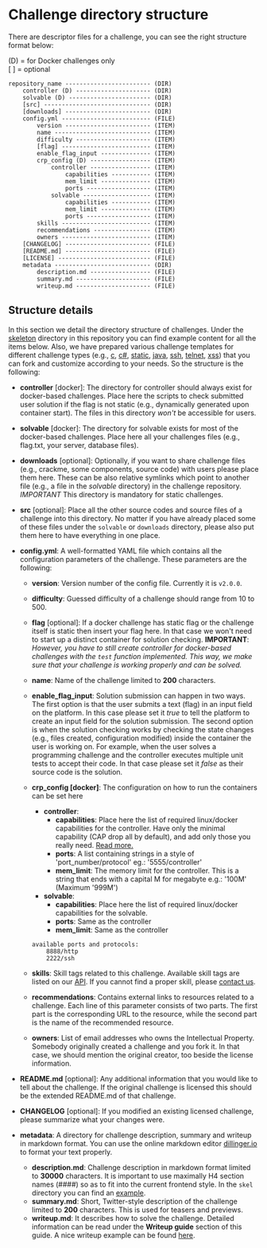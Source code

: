 # Challenge directory structure

There are descriptor files for a challenge, you can see the right structure format below:  


(D) = for Docker challenges only  
[ ] = optional

    repository_name ------------------------ (DIR)
        controller (D) --------------------- (DIR)
        solvable (D) ----------------------- (DIR)
        [src] ------------------------------ (DIR)
        [downloads] ------------------------ (DIR)      
        config.yml ------------------------- (FILE)
            version ------------------------ (ITEM)
            name --------------------------- (ITEM)
            difficulty --------------------- (ITEM)
            [flag] ------------------------- (ITEM)
            enable_flag_input -------------- (ITEM)
            crp_config (D) ----------------- (ITEM)
                controller ----------------- (ITEM)
                    capabilities ----------- (ITEM)
                    mem_limit -------------- (ITEM)
                    ports ------------------ (ITEM) 
                solvable ------------------- (ITEM)
                    capabilities ----------- (ITEM)
                    mem_limit -------------- (ITEM)
                    ports ------------------ (ITEM)                
            skills ------------------------- (ITEM)
            recommendations ---------------- (ITEM)
            owners ------------------------- (ITEM)                 
        [CHANGELOG] ------------------------ (FILE)
        [README.md] ------------------------ (FILE)
        [LICENSE] -------------------------- (FILE)
        metadata --------------------------- (DIR)
            description.md ----------------- (FILE)
            summary.md --------------------- (FILE)
            writeup.md --------------------- (FILE)

## Structure details
In this section we detail the directory structure of challenges. Under the [skeleton](https://github.com/avatao/challenge-engine/tree/master/skeleton) directory in this repository you can find example content for all the items below. Also, we have prepared various challenge templates for different challenge types (e.g., [c](https://github.com/avatao/challenge-engine/tree/master/templates/c), [c#](https://github.com/avatao/challenge-engine/tree/master/templates/csharp), [static](https://github.com/avatao/challenge-engine/tree/master/templates/file), [java](https://github.com/avatao/challenge-engine/tree/master/templates/java), [ssh](https://github.com/avatao/challenge-engine/tree/master/templates/ssh), [telnet](https://github.com/avatao/challenge-engine/tree/master/templates/telnet), [xss](https://github.com/avatao/challenge-engine/tree/master/templates/xss)) that you can fork and customize according to your needs. So the structure is the following:

- **controller** \[docker\]: The directory for controller should always exist for docker-based challenges. Place here the scripts to check submitted user solution if the flag is not static (e.g., dynamically generated upon container start). The files in this directory _won't_ be accessible for users.
- **solvable** \[docker\]: The directory for solvable exists for most of the docker-based challenges. Place here all your challenges files (e.g., flag.txt, your server, database files).
- **downloads** \[optional\]: Optionally, if you want to share challenge files (e.g., crackme, some components, source code) with users please place them here. These can be also relative symlinks which point to another file (e.g., a file in the _solvable_ directory) in the challenge repository. *IMPORTANT* This directory is mandatory for static challenges. 
- **src** \[optional\]: Place all the other source codes and source files of a challenge into this directory. No matter if you have already placed some of these files under the `solvable` or `downloads` directory, please also put them here to have everything in one place.
- **config.yml**: A well-formatted YAML file which contains all the configuration parameters of the challenge. These parameters are the following:
    - **version**: Version number of the config file.  Currently it is `v2.0.0`.
    - **difficulty**: Guessed difficulty of a challenge should range from 10 to 500.  
    - **flag** \[optional\]: If a docker challenge has static flag or the challenge itself is static then insert your flag here. In that case we won't need to start up a distinct container for solution checking. **IMPORTANT**: _However, you have to still create controller for docker-based challenges with the `test` function implemented. This way, we make sure that your challenge is working properly and can be solved._ 
    - **name**: Name of the challenge limited to **200** characters.  
    - **enable_flag_input**: Solution submission can happen in two ways. The first option is that the user submits a text (flag) in an input field on the platform. In this case please set it *true* to tell the platform to create an input field for the solution submission. The second option is when the solution checking works by checking the state changes (e.g., files created, configuration modified) inside the container the user is working on. For example, when the user solves a programming challenge and the controller executes multiple unit tests to accept their code. In that case please set it *false* as their source code is the solution.
    - **crp_config \[docker\]**: The configuration on how to run the containers can be set here
        - **controller**:        
            - **capabilities**: Place here the list of required linux/docker capabilities for the controller. Have only the minimal capability (CAP drop all by default), and add only those you really need. [Read more.](https://docs.docker.com/engine/reference/run/#runtime-privilege-and-linux-capabilities)
            - **ports**: A list containing strings in a style of 'port_number/protocol' eg.: '5555/controller'
            - **mem_limit**: The memory limit for the controller. This is a string that ends with a capital M for megabyte e.g.: '100M'
           (Maximum '999M')
        - **solvable**:
            - **capabilities**: Place here the list of required linux/docker capabilities for the solvable.
            - **ports**: Same as the controller 
            - **mem_limit**: Same as the controller            
        ```
        available ports and protocols:
            8888/http
            2222/ssh
        ```
 
    - **skills**: Skill tags related to this challenge. Available skill tags are listed on our [API](https://platform.avatao.com/api-explorer/#/api/core/skills/). If you cannot find a proper skill, please [contact us](content@avatao.com).  
    - **recommendations**: Contains external links to resources related to a challenge. Each line of this parameter consists of two parts. The first part is the corresponding URL to the resource, while the second part is the name of the recommended resource.
    - **owners**: List of email addresses who owns the Intellectual Property. Somebody originally created a challenge and you fork it. In that case, we should mention the original creator, too beside the license information.
  
- **README.md** [optional]: Any additional information that you would like to tell about the challenge. If the original challenge is licensed this should be the extended README.md of that challenge.
- **CHANGELOG** [optional]: If you modified an existing licensed challenge, please summarize what your changes were.
 - **metadata**: A directory for challenge description, summary and writeup in markdown format. You can use the online markdown editor [dillinger.io](http://dillinger.io) to format your text properly.
    - **description.md**: Challenge description in markdown format limited to **30000** characters. It is important to use maximally H4 section names (####) so as to fit into the current frontend style. In the `skel` directory you can find an [example](https://github.com/avatao/challenge-engine/blob/master/skeleton/metadata/description.md). 
    - **summary.md**: Short, Twitter-style description of the challenge limited to **200** characters. This is used for teasers and previews.  
    - **writeup.md**: It describes how to solve the challenge. Detailed information can be read under the **Writeup guide** section of this guide. A nice writeup example can be found [here](https://github.com/avatao/challenge-engine/blob/master/skeleton/metadata/writeup.md).   

